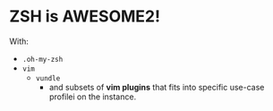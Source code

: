 # ZSH is AWESOME2!

With:

* `.oh-my-zsh`
* `vim`
  * `vundle`
    * and subsets of __vim plugins__ that fits into specific use-case profilei on the instance.







